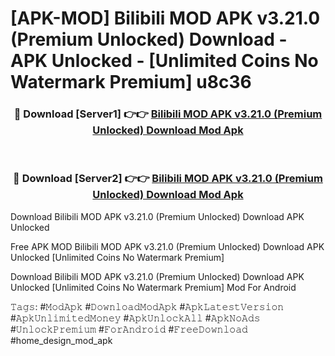 # [APK-MOD] Bilibili MOD APK v3.21.0 (Premium Unlocked) Download - APK Unlocked - [Unlimited Coins No Watermark Premium] u8c36



<div align="center">
<h3>🔴 Download [Server1] 👉👉 <a href="https://momento.my/?title=Bilibili_MOD_APK_v3.21.0_(Premium_Unlocked)_Download">Bilibili MOD APK v3.21.0 (Premium Unlocked) Download Mod Apk</a></h3><br>

<h3>🔴 Download [Server2] 👉👉 <a href="https://momento.my/?title=Bilibili_MOD_APK_v3.21.0_(Premium_Unlocked)_Download">Bilibili MOD APK v3.21.0 (Premium Unlocked) Download Mod Apk</a></h3>
</div>



Download Bilibili MOD APK v3.21.0 (Premium Unlocked) Download APK Unlocked

Free APK MOD Bilibili MOD APK v3.21.0 (Premium Unlocked) Download APK Unlocked [Unlimited Coins No Watermark Premium]

Download Bilibili MOD APK v3.21.0 (Premium Unlocked) Download APK Unlocked [Unlimited Coins No Watermark Premium] Mod For Android

𝚃𝚊𝚐𝚜: #𝙼𝚘𝚍𝙰𝚙𝚔 #𝙳𝚘𝚠𝚗𝚕𝚘𝚊𝚍𝙼𝚘𝚍𝙰𝚙𝚔 #𝙰𝚙𝚔𝙻𝚊𝚝𝚎𝚜𝚝𝚅𝚎𝚛𝚜𝚒𝚘𝚗 #𝙰𝚙𝚔𝚄𝚗𝚕𝚒𝚖𝚒𝚝𝚎𝚍𝙼𝚘𝚗𝚎𝚢 #𝙰𝚙𝚔𝚄𝚗𝚕𝚘𝚌𝚔𝙰𝚕𝚕 #𝙰𝚙𝚔𝙽𝚘𝙰𝚍𝚜 #𝚄𝚗𝚕𝚘𝚌𝚔𝙿𝚛𝚎𝚖𝚒𝚞𝚖 #𝙵𝚘𝚛𝙰𝚗𝚍𝚛𝚘𝚒𝚍 #𝙵𝚛𝚎𝚎𝙳𝚘𝚠𝚗𝚕𝚘𝚊𝚍 #home_design_mod_apk
